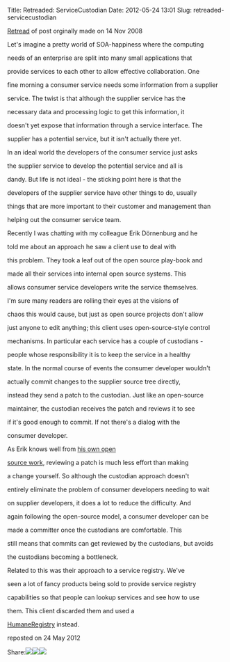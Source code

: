 Title: Retreaded: ServiceCustodian
Date: 2012-05-24 13:01
Slug: retreaded-servicecustodian

[Retread](http://martinfowler.com/bliki/Retread.html) of post orginally
made on 14 Nov 2008

</p>

Let's imagine a pretty world of SOA-happiness where the computing

needs of an enterprise are split into many small applications that

provide services to each other to allow effective collaboration. One

fine morning a consumer service needs some information from a supplier

service. The twist is that although the supplier service has the

necessary data and processing logic to get this information, it

doesn't yet expose that information through a service interface. The

supplier has a potential service, but it isn't actually there yet.

</p>

In an ideal world the developers of the consumer service just asks

the supplier service to develop the potential service and all is

dandy. But life is not ideal - the sticking point here is that the

developers of the supplier service have other things to do, usually

things that are more important to their customer and management than

helping out the consumer service team.

</p>

Recently I was chatting with my colleague Erik Dörnenburg and he

told me about an approach he saw a client use to deal with

this problem. They took a leaf out of the open source play-book and

made all their services into internal open source systems. This

allows consumer service developers write the service themselves.

</p>

I'm sure many readers are rolling their eyes at the visions of

chaos this would cause, but just as open source projects don't allow

just anyone to edit anything; this client uses open-source-style control

mechanisms. In particular each service has a couple of custodians -

people whose responsibility it is to keep the service in a healthy

state. In the normal course of events the consumer developer wouldn't

actually commit changes to the supplier source tree directly,

instead they send a patch to the custodian. Just like an open-source

maintainer, the custodian receives the patch and reviews it to see

if it's good enough to commit. If not there's a dialog with the

consumer developer.

</p>

As Erik knows well from
<a href="http://erik.doernenburg.com/open-source-projects/">his own open

source work</a>, reviewing a patch is much less effort than making

a change yourself. So although the custodian approach doesn't

entirely eliminate the problem of consumer developers needing to wait

on supplier developers, it does a lot to reduce the difficulty. And

again following the open-source model, a consumer developer can be

made a committer once the custodians are comfortable. This

still means that commits can get reviewed by the custodians, but avoids

the custodians becoming a bottleneck.

</p>

Related to this was their approach to a service registry. We've

seen a lot of fancy products being sold to provide service registry

capabilities so that people can lookup services and see how to use

them. This client discarded them and used a

[HumaneRegistry](http://martinfowler.com/bliki/HumaneRegistry.html)
instead.

</p>

reposted on 24 May 2012

</p>

<span
class="label">Share:</span>[![](http://martinfowler.com/t_mini-a.png)](https://twitter.com/intent/tweet?url=http://martinfowler.com/bliki/ServiceCustodian.html&text=Bliki:%20ServiceCustodian "Share on Twitter")[![](http://martinfowler.com/fb-icon-20.png)](https://facebook.com/sharer.php?u=http://martinfowler.com/bliki/ServiceCustodian.html "Share on Facebook")[![](http://martinfowler.com/gplus-16.png)](https://plus.google.com/share?url=http://martinfowler.com/bliki/ServiceCustodian.html "Share on Google Plus")

</p>

